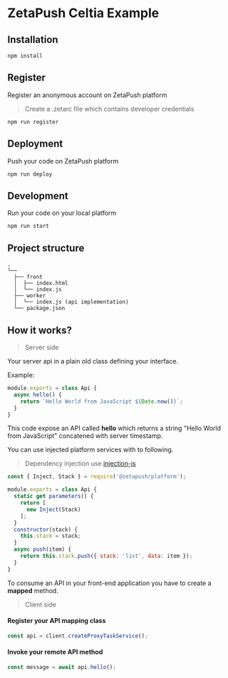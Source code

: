 # ZetaPush Celtia Example

## Installation

```console
npm install
```

## Register

Register an anonymous account on ZetaPush platform

> Create a .zetarc file which contains developer credentials

```console
npm run register
```

## Deployment

Push your code on ZetaPush platform

```console
npm run deploy
```

## Development

Run your code on your local platform

```console
npm run start
```

## Project structure

```console
.
└──
  ├── front
  │  ├── index.html
  │  └── index.js
  ├── worker
  │  └── index.js (api implementation)
  └── package.json
```

## How it works?

> Server side

Your server api in a plain old class defining your interface.

Example:

```js
module.exports = class Api {
  async hello() {
    return `Hello World from JavaScript ${Date.now()}`;
  }
}
```

This code expose an API called **hello** which returns a string "Hello World from JavaScript" concatened with server timestamp.

You can use injected platform services with to following.

> Dependency injection use [injection-js](https://github.com/mgechev/injection-js)

```js
const { Inject, Stack } = require('@zetapush/platform');

module.exports = class Api {
  static get parameters() {
    return [
      new Inject(Stack)
    ];
  }
  constructor(stack) {
    this.stack = stack;
  }
  async push(item) {
    return this.stack.push({ stack: 'list', data: item });
  }
}
```

To consume an API in your front-end application you have to create a **mapped** method.

> Client side

#### Register your API mapping class

```js
const api = client.createProxyTaskService();
```

#### Invoke your remote API method

```js
const message = await api.hello();
```

